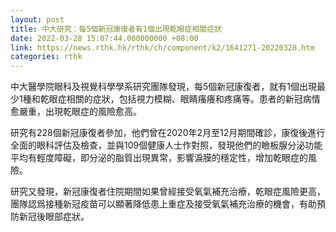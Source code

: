 ```yaml
---
layout: post
title: 中大研究：每5個新冠康復者有1個出現乾眼症相關症狀
date: 2022-03-28 15:07:44.000000000 +08:00
link: https://news.rthk.hk/rthk/ch/component/k2/1641271-20220328.htm
categories: rthk
---
```


中大醫學院眼科及視覺科學學系研究團隊發現，每5個新冠康復者，就有1個出現最少1種和乾眼症相關的症狀，包括視力模糊、眼睛瘙癢和疼痛等。患者的新冠病情愈嚴重，出現乾眼症的風險愈高。

研究有228個新冠康復者參加，他們曾在2020年2月至12月期間確診，康復後進行全面的眼科評估及檢查，並與109個健康人士作對照，發現他們的瞼板腺分泌功能平均有輕度障礙，即分泌的脂質出現異常，影響淚膜的穩定性，增加乾眼症的風險。 

研究又發現，新冠康復者住院期間如果曾經接受氧氣補充治療，乾眼症風險更高，團隊認爲接種新冠疫苗可以顯著降低患上重症及接受氧氣補充治療的機會，有助預防新冠後眼部症狀。
